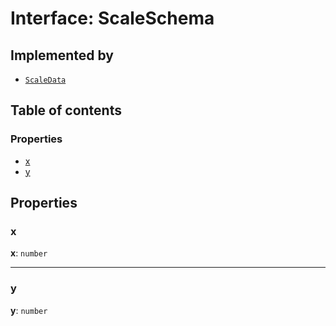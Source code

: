 # Interface: ScaleSchema

## Implemented by

* [`ScaleData`](/en/auto-docs/playground-react/classes/ScaleData.md)

## Table of contents

### Properties

* [x](/en/auto-docs/playground-react/interfaces/ScaleSchema.md#x)
* [y](/en/auto-docs/playground-react/interfaces/ScaleSchema.md#y)

## Properties

### x

**x**: `number`

***

### y

**y**: `number`
